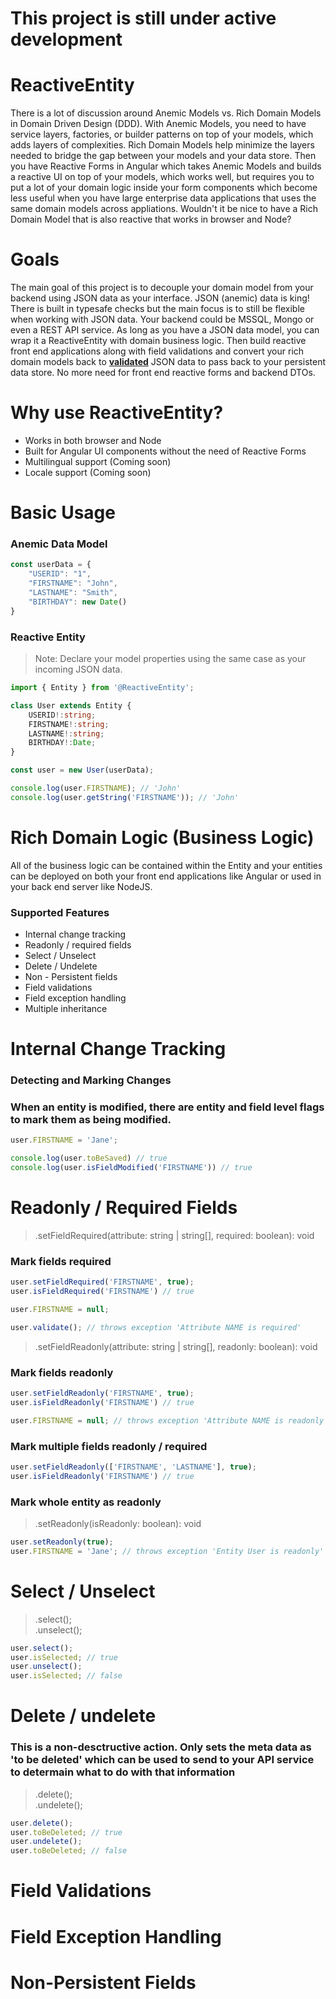# **This project is still under active development**

# ReactiveEntity

There is a lot of discussion around Anemic Models vs. Rich Domain Models in Domain Driven Design (DDD). With Anemic Models, you need to have service layers, factories, or builder patterns on top of your models, which adds layers of complexities.  Rich Domain Models help minimize the layers needed to bridge the gap between your models and your data store.  Then you have Reactive Forms in Angular which takes Anemic Models and builds a reactive UI on top of your models, which works well, but requires you to put a lot of your domain logic inside your form components which become less useful when you have large enterprise data applications that uses the same domain models across appliations.  Wouldn't it be nice to have a Rich Domain Model that is also reactive that works in browser and Node?

# Goals

The main goal of this project is to decouple your domain model from your backend using JSON data as your interface.  JSON (anemic) data is king!  There is built in typesafe checks but the main focus is to still be flexible when working with JSON data.  Your backend could be MSSQL, Mongo or even a REST API service. As long as you have a JSON data model, you can wrap it a ReactiveEntity with domain business logic. Then build reactive front end applications along with field validations and convert your rich domain models back to <u>**validated**</u> JSON data to pass back to your persistent data store.  No more need for front end reactive forms and backend DTOs.

# Why use ReactiveEntity?

* Works in both browser and Node
* Built for Angular UI components without the need of Reactive Forms
* Multilingual support (Coming soon)
* Locale support (Coming soon)

# Basic Usage

### Anemic Data Model

```typescript
const userData = {
    "USERID": "1",
    "FIRSTNAME": "John",
    "LASTNAME": "Smith",
    "BIRTHDAY": new Date()
}
```
### Reactive Entity

> Note: Declare your model properties using the same case as your incoming JSON data.

```typescript
import { Entity } from '@ReactiveEntity';

class User extends Entity {
    USERID!:string;
    FIRSTNAME!:string;
    LASTNAME!:string;
    BIRTHDAY!:Date;
}

const user = new User(userData);

console.log(user.FIRSTNAME); // 'John'
console.log(user.getString('FIRSTNAME')); // 'John'
```

# Rich Domain Logic (Business Logic)

All of the business logic can be contained within the Entity and your entities can be deployed on both your front end applications like Angular or used in your back end server like NodeJS.

### Supported Features

* Internal change tracking
* Readonly / required fields
* Select / Unselect
* Delete / Undelete
* Non - Persistent fields
* Field validations
* Field exception handling
* Multiple inheritance

# Internal Change Tracking

### Detecting and Marking Changes

### When an entity is modified, there are entity and field level flags to mark them as being modified.

```typescript
user.FIRSTNAME = 'Jane';

console.log(user.toBeSaved) // true
console.log(user.isFieldModified('FIRSTNAME')) // true
```
# Readonly / Required Fields

> .setFieldRequired(attribute: string | string[], required: boolean): void

### Mark fields required

```typescript
user.setFieldRequired('FIRSTNAME', true);
user.isFieldRequired('FIRSTNAME') // true

user.FIRSTNAME = null;

user.validate(); // throws exception 'Attribute NAME is required'
```

> .setFieldReadonly(attribute: string | string[], readonly: boolean): void

### Mark fields readonly

```typescript
user.setFieldReadonly('FIRSTNAME', true);
user.isFieldReadonly('FIRSTNAME') // true

user.FIRSTNAME = null; // throws exception 'Attribute NAME is readonly'
```

### Mark multiple fields readonly / required

```typescript
user.setFieldReadonly(['FIRSTNAME', 'LASTNAME'], true);
user.isFieldReadonly('FIRSTNAME') // true
```
### Mark whole entity as readonly

> .setReadonly(isReadonly: boolean): void

```typescript
user.setReadonly(true);
user.FIRSTNAME = 'Jane'; // throws exception 'Entity User is readonly'
```
# Select / Unselect

> .select();  
> .unselect();

```typescript
user.select();
user.isSelected; // true
user.unselect();
user.isSelected; // false
```
# Delete / undelete

### This is a non-desctructive action.  Only sets the meta data as 'to be deleted' which can be used to send to your API service to determain what to do with that information

> .delete();  
> .undelete();

```typescript
user.delete();
user.toBeDeleted; // true
user.undelete();
user.toBeDeleted; // false
```

# Field Validations

# Field Exception Handling

# Non-Persistent Fields



